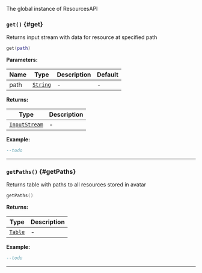 The global instance of ResourcesAPI

### <code>get()</code> \{#get}

Returns input stream with data for resource at specified path

```lua
get(path)
```

**Parameters:**

| Name | Type                                            | Description | Default |
| ---- | ----------------------------------------------- | ----------- | ------- |
| path | <code>[String](/tutorials/types/Strings)</code> | -           | -       |

**Returns:**

| Type                                                  | Description |
| ----------------------------------------------------- | ----------- |
| <code>[InputStream](/globals/Data/InputStream)</code> | -           |

**Example:**

```lua
--todo
```

---

### <code>getPaths()</code> \{#getPaths}

Returns table with paths to all resources stored in avatar

```lua
getPaths()
```

**Returns:**

| Type                                          | Description |
| --------------------------------------------- | ----------- |
| <code>[Table](/tutorials/types/Tables)</code> | -           |

**Example:**

```lua
--todo
```

---
